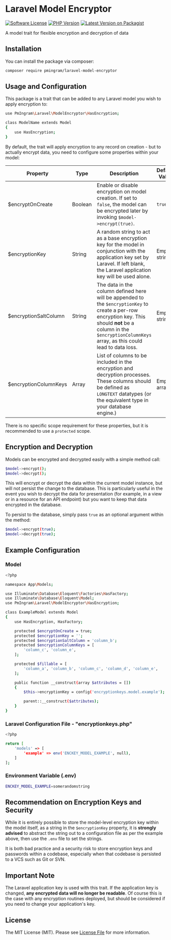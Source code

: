 # Laravel Model Encryptor

[![Software License](https://img.shields.io/badge/license-MIT-brightgreen.svg?style=flat-square)](LICENSE.md)
[![PHP Version](https://img.shields.io/packagist/php-v/pmingram/laravel-model-encryptor.svg?style=flat-square)](https://php.net)
[![Latest Version on Packagist](https://img.shields.io/packagist/v/pmingram/laravel-model-encryptor.svg?style=flat-square)](https://packagist.org/packages/pmingram/laravel-model-encryptor)

A model trait for flexible encryption and decryption of data

## Installation

You can install the package via composer:

```bash
composer require pmingram/laravel-model-encryptor
```

## Usage and Configuration

This package is a trait that can be added to any Laravel model you wish to apply encryption to:

```bash
use PmIngram\Laravel\ModelEncryptor\HasEncryption;

class ModelName extends Model
{
    use HasEncryption;
}
```

By default, the trait will apply encryption to any record on creation - but to actually encrypt data, you need to configure some properties within your model:

| Property | Type | Description | Default Value |
|---|---|---|---|
| $encryptOnCreate | Boolean | Enable or disable encryption on model creation. If set to `false`, the model can be encrypted later by invoking `$model->encrypt(true)`. | `true` |
| $encryptionKey | String | A random string to act as a base encryption key for the model in conjunction with the application key set by Laravel. If left blank, the Laravel application key will be used alone. | Empty string |
| $encryptionSaltColumn | String | The data in the column defined here will be appended to the `$encryptionKey` to create a per-row encryption key. This should **not** be a column in the `$encryptionColumnKeys` array, as this could lead to data loss. | Empty string |
| $encryptionColumnKeys | Array | List of columns to be included in the encryption and decryption processes. These columns should be defined as `LONGTEXT` datatypes (or the equivalent type in your database engine.) | Empty array |

There is no specific scope requirement for these properties, but it is recommended to use a `protected` scope.

## Encryption and Decryption

Models can be encrypted and decrypted easily with a simple method call:

```bash
$model->encrypt();
$model->decrypt();
```

This will encrypt or decrypt the data within the current model instance, but will not persist the change to the database.
This is particularly useful in the event you wish to decrypt the data for presentation (for example, in a view or in a 
resource for an API endpoint) but you want to keep that data encrypted in the database.

To persist to the database, simply pass `true` as an optional argument within the method:

```bash
$model->encrypt(true);
$model->decrypt(true);
```

## Example Configuration

### Model
```bash
<?php

namespace App\Models;

use Illuminate\Database\Eloquent\Factories\HasFactory;
use Illuminate\Database\Eloquent\Model;
use PmIngram\Laravel\ModelEncryptor\HasEncryption;

class ExampleModel extends Model
{
    use HasEncryption, HasFactory;

    protected $encryptOnCreate = true;
    protected $encryptionKey = '';
    protected $encryptionSaltColumn = 'column_b';
    protected $encryptionColumnKeys = [
        'column_c', 'column_e',
    ];

    protected $fillable = [
        'column_a', 'column_b', 'column_c', 'column_d', 'column_e',
    ];

    public function __construct(array $attributes = [])
    {
        $this->encryptionKey = config('encryptionkeys.model.example');

        parent::__construct($attributes);
    }
}
```

### Laravel Configuration File - "encryptionkeys.php"

```bash
<?php

return [
    'models' => [
        'example' => env('ENCKEY_MODEL_EXAMPLE', null),
    ]
];

```

### Environment Variable (.env)

```bash
ENCKEY_MODEL_EXAMPLE=somerandomstring
```

## Recommendation on Encryption Keys and Security

While it is entirely possible to store the model-level encryption key within the model itself, as a string in the `$encryptionKey`
property, it is **strongly advised** to abstract the string out to a configuration file as per the example above, then use the `.env` file to
set the strings.

It is both bad practice and a security risk to store encryption keys and passwords within a codebase,
especially when that codebase is persisted to a VCS such as Git or SVN.

## Important Note

The Laravel application key is used with this trait. If the application key is changed, **any encrypted data will no longer be readable**.
Of course this is the case with any encryption routines deployed, but should be considered if you need to change your application's key.

## License

The MIT License (MIT). Please see [License File](LICENSE.md) for more information.
